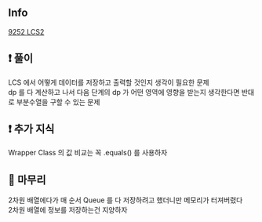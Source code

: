 ## Info

<a href="https://www.acmicpc.net/problem/9252" rel="nofollow">9252 LCS2</a>

## ❗ 풀이

LCS 에서 어떻게 데이터를 저장하고 출력할 것인지 생각이 필요한 문제<br>
dp 를 다 계산하고 나서 다음 단계의 dp 가 어떤 영역에 영향을 받는지 생각한다면 반대로 부분수열을 구할 수 있는 문제

## ❗ 추가 지식

Wrapper Class 의 값 비교는 꼭 .equals() 를 사용하자

## 🙂 마무리

2차원 배열에다가 매 순서 Queue 를 다 저장하려고 했더니만 메모리가 터져버렸다<br>
2차원 배열에 정보를 저장하는건 지양하자

